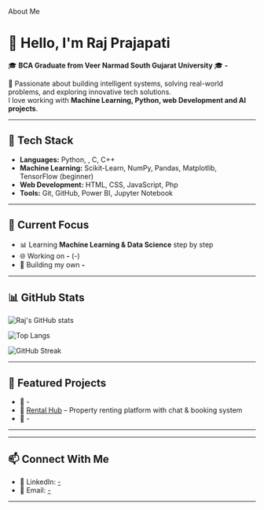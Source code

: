 
About Me

# 👋 Hello, I'm Raj Prajapati  

🎓 **BCA Graduate from Veer Narmad South Gujarat University** 
🎓 **-**

🚀 Passionate about building intelligent systems, solving real-world problems, and exploring innovative tech solutions.  
I love working with **Machine Learning, Python, web Development and AI projects**.  

---

## 🔧 Tech Stack  
- **Languages:** Python, , C, C++  
- **Machine Learning:** Scikit-Learn, NumPy, Pandas, Matplotlib, TensorFlow (beginner)  
- **Web Development:** HTML, CSS, JavaScript, Php  
- **Tools:** Git, GitHub, Power BI, Jupyter Notebook  

---

## 📌 Current Focus  
- 📊 Learning **Machine Learning & Data Science** step by step  
- 🌐 Working on **-** (-)  
- 🤖 Building my own **-**  

---

## 📊 GitHub Stats  

![Raj's GitHub stats](https://github-readme-stats.vercel.app/api?username=YOUR_USERNAME&show_icons=true&theme=radical)  

![Top Langs](https://github-readme-stats.vercel.app/api/top-langs/?username=YOUR_USERNAME&layout=compact&theme=radical)  

![GitHub Streak](https://github-readme-streak-stats.herokuapp.com/?user=YOUR_USERNAME&theme=radical)  

---

## 📂 Featured Projects  
- 🔹 -  
- 🔹 [Rental Hub](#) – Property renting platform with chat & booking system  
- 🔹 - 

---

---

## 📫 Connect With Me  
- 💼 LinkedIn: [-](#)   
- 📧 Email: [-](#)  

---

 
